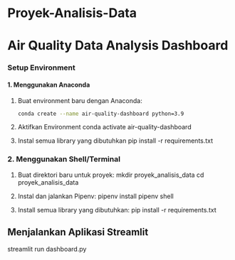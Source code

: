 # Proyek-Analisis-Data
# Air Quality Data Analysis Dashboard

### Setup Environment

#### 1. Menggunakan Anaconda
1. Buat environment baru dengan Anaconda:
   ```bash
   conda create --name air-quality-dashboard python=3.9
   
2. Aktifkan Environment
conda activate air-quality-dashboard

3. Instal semua library yang dibutuhkan
pip install -r requirements.txt

### 2. Menggunakan Shell/Terminal
1. Buat direktori baru untuk proyek:
   mkdir proyek_analisis_data
   cd proyek_analisis_data

2. Instal dan jalankan Pipenv:
   pipenv install
   pipenv shell

3. Install semua library yang dibutuhkan:
   pip install -r requirements.txt

## Menjalankan Aplikasi Streamlit
streamlit run dashboard.py


